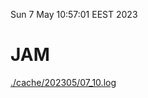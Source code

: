 Sun  7 May 10:57:01 EEST 2023
# JAM
<a href='./cache/202305/07_10.log'>./cache/202305/07_10.log</a>
